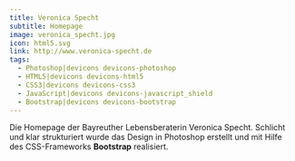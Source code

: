 ```yaml
---
title: Veronica Specht
subtitle: Homepage
image: veronica_specht.jpg
icon: html5.svg
link: http://www.veronica-specht.de
tags:
  - Photoshop|devicons devicons-photoshop
  - HTML5|devicons devicons-html5
  - CSS3|devicons devicons-css3
  - JavaScript|devicons devicons-javascript_shield
  - Bootstrap|devicons devicons-bootstrap
---
```


Die Homepage der Bayreuther Lebensberaterin Veronica Specht. Schlicht und klar strukturiert wurde das Design in Photoshop erstellt und mit Hilfe des CSS-Frameworks **Bootstrap** realisiert.
